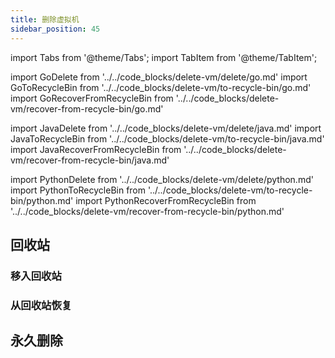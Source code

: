```yaml
---
title: 删除虚拟机
sidebar_position: 45
---
```

import Tabs from '@theme/Tabs';
import TabItem from '@theme/TabItem';

import GoDelete from '../../code_blocks/delete-vm/delete/go.md'
import GoToRecycleBin from '../../code_blocks/delete-vm/to-recycle-bin/go.md'
import GoRecoverFromRecycleBin from '../../code_blocks/delete-vm/recover-from-recycle-bin/go.md'

import JavaDelete from '../../code_blocks/delete-vm/delete/java.md'
import JavaToRecycleBin from '../../code_blocks/delete-vm/to-recycle-bin/java.md'
import JavaRecoverFromRecycleBin from '../../code_blocks/delete-vm/recover-from-recycle-bin/java.md'

import PythonDelete from '../../code_blocks/delete-vm/delete/python.md'
import PythonToRecycleBin from '../../code_blocks/delete-vm/to-recycle-bin/python.md'
import PythonRecoverFromRecycleBin from '../../code_blocks/delete-vm/recover-from-recycle-bin/python.md'

## 回收站

### 移入回收站

<Tabs>
<TabItem value="py" label="Python">
<PythonToRecycleBin/>
</TabItem>
<TabItem value="java" label="Java">
<JavaToRecycleBin/>
</TabItem>
<TabItem value="go" label="Go">
  <GoToRecycleBin />
</TabItem>

</Tabs>

### 从回收站恢复
<Tabs>
<TabItem value="py" label="Python">
<PythonRecoverFromRecycleBin/>
</TabItem>
<TabItem value="java" label="Java">
<JavaRecoverFromRecycleBin />
</TabItem>
<TabItem value="go" label="Go">
  <GoRecoverFromRecycleBin />
</TabItem>

</Tabs>

## 永久删除

<Tabs>
<TabItem value="py" label="Python">
<PythonDelete/>
</TabItem>
<TabItem value="java" label="Java">
<JavaDelete/>
</TabItem>
<TabItem value="go" label="Go">
  <GoDelete />
</TabItem>
</Tabs>